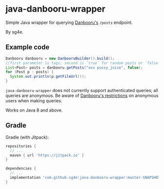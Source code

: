 # java-danbooru-wrapper

Simple Java wrapper for querying [Danbooru's](https://danbooru.donmai.us/) `/posts` endpoint.

By sg4e.

## Example code

```java
Danbooru danbooru = new DanbooruBuilder().build();
//first parameter is tags; second is `true` for random posts or `false` for most recent
List<Post> posts = danbooru.getPosts("ass pussy_juice", false);
for (Post p : posts) {
  System.out.println(p.getFileUrl());
}
```

`java-danbooru-wrapper` does not currently support authenticated queries; all queries are anonymous. Be aware of [Danbooru's restrictions](https://danbooru.donmai.us/wiki_pages/help%3Ausers) on anonymous users when making queries.

Works on Java 8 and above.

## Gradle

Gradle (with Jitpack):
```groovy
repositories {
  // ...
  maven { url 'https://jitpack.io' }
}

dependencies {
  // ...
  implementation 'com.github.sg4e:java-danbooru-wrapper:master-SNAPSHOT'
}
```
